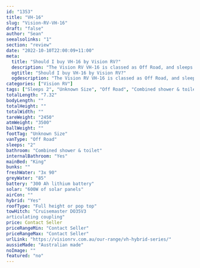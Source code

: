 ```yaml
---
id: "1353"
title: "VH-16"
slug: "Vision-RV-VH-16"
draft: "false"
author: "Sean"
seealsolinks: "1"
section: "review"
date: "2022-10-10T22:00:09+11:00"
meta:
  title: "Should I buy VH-16 by Vision RV?"
  description: "The Vision RV VH-16 is classed as Off Road, and sleeps 2 people. It is Australian made and comes in at Unknown Size. It generally has Combined shower & toilet."
  ogtitle: "Should I buy VH-16 by Vision RV?"
  ogdescription: "The Vision RV VH-16 is classed as Off Road, and sleeps 2 people. It is Australian made and comes in at Unknown Size. It generally has Combined shower & toilet."
categories: ["Vision RV"]
tags: ["Sleeps 2", "Unknown Size", "Off Road", "Combined shower & toilet", "Full height or pop top", "Price Unknown", "Australian made"]
totalLength: "7.32"
bodyLength: ""
totalHeight: ""
totalWidth: ""
tareWeight: "2450"
atmWeight: "3500"
ballWeight: ""
footTag: "Unknown Size"
vanType: "Off Road"
sleeps: "2"
bathroom: "Combined shower & toilet"
internalBathroom: "Yes"
mainBed: "King"
bunks: ""
freshWater: "3x 90"
greyWater: "85"
battery: "300 Ah lithium battery"
solar: "600W of solar panels"
airCon: ""
hybrid: "Yes"
roofType: "Full height or pop top"
towHitch: "Cruisemaster DO35V3
articulating coupling"
price: Contact Seller
priceRangeMin: "Contact Seller"
priceRangeMax: "Contact Seller"
urlLink: "https://visionrv.com.au/our-range/vh-hybrid-series/"
aussieMade: "Australian made"
noImage: ""
featured: "no"
---
```


